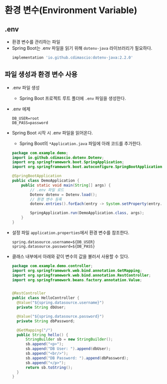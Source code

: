 # 환경 변수(Environment Variable)

## .env

- 환경 변수를 관리하는 파일
- Spring Boot는 .env 파일을 읽기 위해 `dotenv-java` 라이브러리가 필요하다.
    ```gradle
    implementation 'io.github.cdimascio:dotenv-java:2.2.0'
    ```


## 파일 생성과 환경 변수 사용
- .env 파일 생성
  - Spring Boot 프로젝트 루트 폴더에 `.env` 파일을 생성한다.

- .env 에제
    ```text
    DB_USER=root
    DB_PASS=password
    ```

- Spring Boot 시작 시 .env 파일을 읽어온다.
  - Spring Boot의 `*Application.java` 파일에 아래 코드를 추가한다.
  ```java
  package com.example.demo;
  import io.github.cdimascio.dotenv.Dotenv;
  import org.springframework.boot.SpringApplication;
  import org.springframework.boot.autoconfigure.SpringBootApplication;
  
  @SpringBootApplication
  public class DemoApplication {
      public static void main(String[] args) {
          // .env 파일 로드
          Dotenv dotenv = Dotenv.load();
          // 환경 변수 등록
          dotenv.entries().forEach(entry -> System.setProperty(entry.getKey(), entry.getValue()));
  
          SpringApplication.run(DemoApplication.class, args);
      }
  }
  ```
- 설정 파일 `application.properties`에서 환경 변수를 참조한다.
    ```properties
    spring.datasource.username=${DB_USER}
    spring.datasource.password=${DB_PASS}
    ```

- 클래스 내부에서 아래와 같이 변수의 값을 불러서 사용할 수 있다.
  ```java
  package com.example.demo.controller;
  import org.springframework.web.bind.annotation.GetMapping;
  import org.springframework.web.bind.annotation.RestController;
  import org.springframework.beans.factory.annotation.Value;
  
  
  @RestController
  public class HelloController {
    @Value("${spring.datasource.username}")
    private String dbUser;
  
    @Value("${spring.datasource.password}")
    private String dbPassword;
  
    @GetMapping("/")
    public String hello() {
        StringBuilder sb = new StringBuilder();
        sb.append("<p>");
        sb.append("DB User: ").append(dbUser);
        sb.append("<br/>");
        sb.append("DB Password: ").append(dbPassword);
        sb.append("</p>");
        return sb.toString();
    }
  }
  ```
